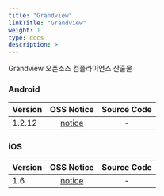 ```yaml
---
title: "Grandview"
linkTitle: "Grandview"
weight: 1
type: docs
description: >
---
```


Grandview 오픈소스 컴플라이언스 산출물

### Android

| Version | OSS Notice | Source Code |
|---|:---:|:---:|
| 1.2.12 | [notice](https://opensource.sktelecom.com/compliance_artifacts/grandview/android/1.2.12/grandview_android_1.2.12_OSS_Notice.html)  | - |

### iOS

| Version | OSS Notice | Source Code |
|---|:---:|:---:|
| 1.6 | [notice](https://opensource.sktelecom.com/compliance_artifacts/grandview/ios/1.6/grandview_ios_1.6_OSS_Notice.html)  | - |
